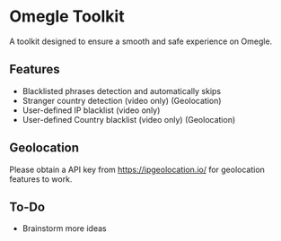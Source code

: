 # Omegle Toolkit 
A toolkit designed to ensure a smooth and safe experience on Omegle.

## Features
* Blacklisted phrases detection and automatically skips
* Stranger country detection (video only) (Geolocation)
* User-defined IP blacklist (video only)
* User-defined Country blacklist (video only) (Geolocation)

## Geolocation 
Please obtain a API key from https://ipgeolocation.io/ for geolocation features to work.

## To-Do
* Brainstorm more ideas